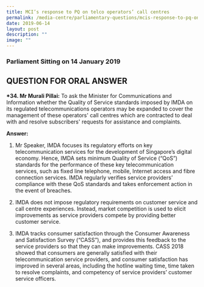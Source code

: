 ```yaml
---
title: MCI’s response to PQ on telco operators’ call centres
permalink: /media-centre/parliamentary-questions/mcis-response-to-pq-on-telco-operators-call-centres/
date: 2019-06-14
layout: post
description: ""
image: ""
---
```

### Parliament Sitting on 14 January 2019

QUESTION FOR ORAL ANSWER
------------------------

**\*34. Mr Murali Pillai:** To ask the Minister for Communications and Information whether the Quality of Service standards imposed by IMDA on its regulated telecommunications operators may be expanded to cover the management of these operators' call centres which are contracted to deal with and resolve subscribers' requests for assistance and complaints.   
  
**Answer:**   
1. Mr Speaker, IMDA focuses its regulatory efforts on key telecommunication services for the development of Singapore’s digital economy. Hence, IMDA sets minimum Quality of Service (“QoS”) standards for the performance of these key telecommunication services, such as fixed line telephone, mobile, Internet access and fibre connection services. IMDA regularly verifies service providers’ compliance with these QoS standards and takes enforcement action in the event of breaches.  
  
2. IMDA does not impose regulatory requirements on customer service and call centre experiences. Instead, market competition is used to elicit improvements as service providers compete by providing better customer service.   
  
3. IMDA tracks consumer satisfaction through the Consumer Awareness and Satisfaction Survey (“CASS”), and provides this feedback to the service providers so that they can make improvements. CASS 2018 showed that consumers are generally satisfied with their telecommunication service providers, and consumer satisfaction has improved in several areas, including the hotline waiting time, time taken to resolve complaints, and competency of service providers’ customer service officers.